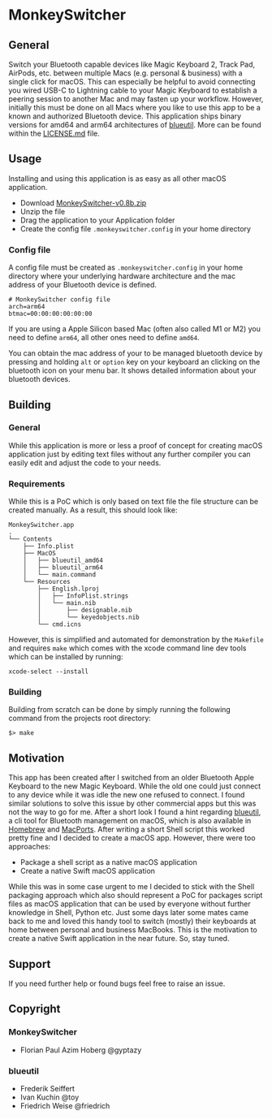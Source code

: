 # MonkeySwitcher
## General
Switch your Bluetooth capable devices like Magic Keyboard 2, Track Pad, AirPods, etc. between multiple Macs (e.g. personal & business) with a single click for macOS. This can especially be helpful to avoid connecting you wired USB-C to Lightning cable to your Magic Keyboard to establish a peering session to another Mac and may fasten up your workflow. However, initially this must be done on all Macs where you like to use this app to be a known and authorized Bluetooth device. This application ships binary versions for amd64 and arm64 architectures of [blueutil](https://github.com/toy/blueutil). More can be found within the [LICENSE.md](LICENSE.md) file.

## Usage
Installing and using this application is as easy as all other macOS application.

* Download [MonkeySwitcher-v0.8b.zip](https://gyptazy.ch/monkeyswitcher/MonkeySwitcher-v0.8b.zip)
* Unzip the file
* Drag the application to your Application folder
* Create the config file `.monkeyswitcher.config` in your home directory

### Config file
A config file must be created as `.monkeyswitcher.config` in your home directory where your underlying hardware architecture and the mac address of your Bluetooth device is defined.

```
# MonkeySwitcher config file
arch=arm64
btmac=00:00:00:00:00:00
```

If you are using a Apple Silicon based Mac (often also called M1 or M2) you need to define `arm64`, all other ones need to define `amd64`.

You can obtain the mac address of your to be managed bluetooth device by pressing and holding `alt` or `option` key on your keyboard an clicking on the bluetooth icon on your menu bar. It shows detailed information about your bluetooth devices.

## Building
### General
While this application is more or less a proof of concept for creating macOS application just by editing text files without any further compiler you can easily edit and adjust the code to your needs.
### Requirements
While this is a PoC which is only based on text file the file structure can be created manually. As a result, this should look like:

```
MonkeySwitcher.app
.
└── Contents
    ├── Info.plist
    ├── MacOS
    │   ├── blueutil_amd64
    │   ├── blueutil_arm64
    │   └── main.command
    └── Resources
        ├── English.lproj
        │   ├── InfoPlist.strings
        │   └── main.nib
        │       ├── designable.nib
        │       └── keyedobjects.nib
        └── cmd.icns
```

However, this is simplified and automated for demonstration by the `Makefile` and requires `make` which comes with the xcode command line dev tools which can be installed by running:

```
xcode-select --install
```

### Building
Building from scratch can be done by simply running the following command from the projects root directory:

```
$> make
```

## Motivation
This app has been created after I switched from an older Bluetooth Apple Keyboard to the new Magic Keyboard. While the old one could just connect to any device while it was idle the new one refused to connect. I found similar solutions to solve this issue by other commercial apps but this was not the way to go for me. After a short look I found a hint regarding [blueutil](https://github.com/toy/blueutil), a cli tool for Bluetooth management on macOS, which is also available in [Homebrew](https://brew.sh) and [MacPorts](https://www.macports.org/). After writing a short Shell script this worked pretty fine and I decided to create a macOS app. However, there were too approaches:

 * Package a shell script as a native macOS application
 * Create a native Swift macOS application

While this was in some case urgent to me I decided to stick with the Shell packaging approach which also should represent a PoC for packages script files as macOS application that can be used by everyone without further knowledge in Shell, Python etc. Just some days later some mates came back to me and loved this handy tool to switch (mostly) their keyboards at home between personal and business MacBooks. This is the motivation to create a native Swift application in the near future. So, stay tuned.

## Support
If you need further help or found bugs feel free to raise an issue.

## Copyright
### MonkeySwitcher
* Florian Paul Azim Hoberg @gyptazy
### blueutil
* Frederik Seiffert
* Ivan Kuchin @toy
* Friedrich Weise @friedrich